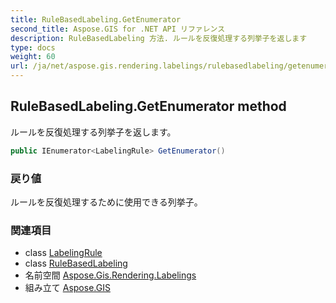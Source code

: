 ```yaml
---
title: RuleBasedLabeling.GetEnumerator
second_title: Aspose.GIS for .NET API リファレンス
description: RuleBasedLabeling 方法. ルールを反復処理する列挙子を返します
type: docs
weight: 60
url: /ja/net/aspose.gis.rendering.labelings/rulebasedlabeling/getenumerator/
---
```

## RuleBasedLabeling.GetEnumerator method

ルールを反復処理する列挙子を返します。

```csharp
public IEnumerator<LabelingRule> GetEnumerator()
```

### 戻り値

ルールを反復処理するために使用できる列挙子。

### 関連項目

* class [LabelingRule](../../labelingrule/)
* class [RuleBasedLabeling](../)
* 名前空間 [Aspose.Gis.Rendering.Labelings](../../rulebasedlabeling/)
* 組み立て [Aspose.GIS](../../../)



